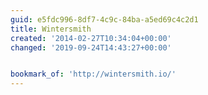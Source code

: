 ```yaml
---
guid: e5fdc996-8df7-4c9c-84ba-a5ed69c4c2d1
title: Wintersmith
created: '2014-02-27T10:34:04+00:00'
changed: '2019-09-24T14:43:27+00:00'


bookmark_of: 'http://wintersmith.io/'
---
```




